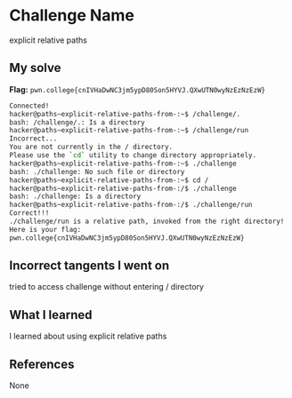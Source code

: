 # Challenge Name
explicit relative paths

## My solve
**Flag:** `pwn.college{cnIVHaDwNC3jm5ypD80Son5HYVJ.QXwUTN0wyNzEzNzEzW}`

```bash
Connected!
hacker@paths~explicit-relative-paths-from-:~$ /challenge/.
bash: /challenge/.: Is a directory
hacker@paths~explicit-relative-paths-from-:~$ /challenge/run
Incorrect...
You are not currently in the / directory.
Please use the `cd` utility to change directory appropriately.
hacker@paths~explicit-relative-paths-from-:~$ ./challenge
bash: ./challenge: No such file or directory
hacker@paths~explicit-relative-paths-from-:~$ cd /
hacker@paths~explicit-relative-paths-from-:/$ ./challenge
bash: ./challenge: Is a directory
hacker@paths~explicit-relative-paths-from-:/$ ./challenge/run
Correct!!!
./challenge/run is a relative path, invoked from the right directory!
Here is your flag:
pwn.college{cnIVHaDwNC3jm5ypD80Son5HYVJ.QXwUTN0wyNzEzNzEzW}
```
## Incorrect tangents I went on
tried to access challenge without entering / directory

## What I learned
I learned about using explicit relative paths

## References 
None
